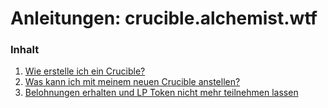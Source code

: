 # Anleitungen: crucible.alchemist.wtf

### Inhalt

1. [Wie erstelle ich ein Crucible?](how-do-i-mint-a-crucible.md)
2. [Was kann ich mit meinem neuen Crucible anstellen?](what-can-i-do-with-my-new-crucible.md)
3. [Belohnungen erhalten und LP Token nicht mehr teilnehmen lassen](claiming-rewards-and-unsubscribing-your-lp.md)

